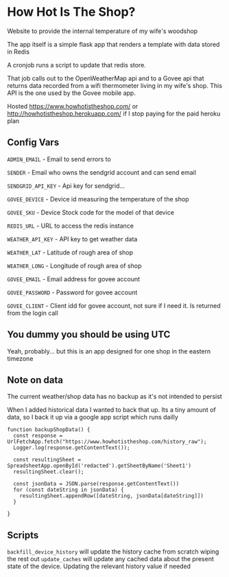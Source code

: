 # How Hot Is The Shop?
Website to provide the internal temperature of my wife's woodshop

The app itself is a simple flask app that renders a template with data stored in Redis

A cronjob runs a script to update that redis store.

That job calls out to the OpenWeatherMap api and to a Govee api that returns data recorded from a wifi thermometer
living in my wife's shop. This API is the one used by the Govee mobile app.

Hosted https://www.howhotistheshop.com/ or http://howhotistheshop.herokuapp.com/ if I stop paying for the paid heroku plan

## Config Vars

`ADMIN_EMAIL` - Email to send errors to

`SENDER` - Email who owns the sendgrid account and can send email

`SENDGRID_API_KEY` - Api key for sendgrid...

`GOVEE_DEVICE` - Device id measuring the temperature of the shop

`GOVEE_SKU` - Device Stock code for the model of that device

`REDIS_URL` - URL to access the redis instance

`WEATHER_API_KEY` - API key to get weather data

`WEATHER_LAT` - Latitude of rough area of shop

`WEATHER_LONG` - Longitude of rough area of shop

`GOVEE_EMAIL` - Email address for govee account

`GOVEE_PASSWORD` - Password for govee account

`GOVEE_CLIENT` - Client idd for govee account, not sure if I need it. Is returned from the login call



## You dummy you should be using UTC

Yeah, probably... but this is an app designed for one shop in the eastern timezone

## Note on data

The current weather/shop data has no backup as it's not intended to persist

When I added historical data I wanted to back that up. Its a tiny amount of data, so I back it up via a google app script which runs dailly

```
function backupShopData() {
  const response = UrlFetchApp.fetch("https://www.howhotistheshop.com/history_raw");
  Logger.log(response.getContentText());  

  const resultingSheet = SpreadsheetApp.openById('redacted').getSheetByName('Sheet1')
  resultingSheet.clear();
  
  const jsonData = JSON.parse(response.getContentText())
  for (const dateString in jsonData) {
    resultingSheet.appendRow([dateString, jsonData[dateString]])
  }
  
}
```

## Scripts

`backfill_device_history` will update the history cache from scratch wiping the rest out
`update_caches` will update any cached data about the present state of the device. Updating the relevant history value if needed 
